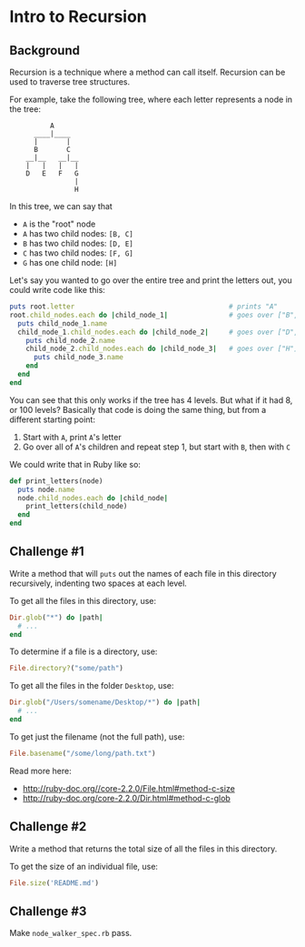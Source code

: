 # Intro to Recursion

## Background

Recursion is a technique where a method can call itself.  Recursion can be used to traverse tree structures.

For example, take the following tree, where each letter represents a node in the tree:

```
          A
      ____|____
      |       |
      B       C
    __|__   __|__
    |   |   |   |
    D   E   F   G
                |
                H

```

In this tree, we can say that

* `A` is the "root" node
* `A` has two child nodes: `[B, C]`
* `B` has two child nodes: `[D, E]`
* `C` has two child nodes: `[F, G]`
* `G` has one child node:  `[H]`

Let's say you wanted to go over the entire tree and print the letters out, you could write code like this:

```ruby
puts root.letter                                      # prints "A"
root.child_nodes.each do |child_node_1|               # goes over ["B", "C"]
  puts child_node_1.name
  child_node_1.child_nodes.each do |child_node_2|     # goes over ["D", "E"], then ["F", "G"]
    puts child_node_2.name
    child_node_2.child_nodes.each do |child_node_3|   # goes over ["H"]
      puts child_node_3.name
    end
  end
end
```

You can see that this only works if the tree has 4 levels.  But what if it had 8, or 100 levels?  Basically that code
is doing the same thing, but from a different starting point:

1. Start with `A`, print `A`'s letter
1. Go over all of `A`'s children and repeat step 1, but start with `B`, then with `C`

We could write that in Ruby like so:

```ruby
def print_letters(node)
  puts node.name
  node.child_nodes.each do |child_node|
    print_letters(child_node)
  end
end
```

## Challenge #1

Write a method that will `puts` out the names of each file in this directory recursively, indenting two spaces at each level.

To get all the files in this directory, use:

```ruby
Dir.glob("*") do |path|
  # ...
end
```

To determine if a file is a directory, use:

```ruby
File.directory?("some/path")
```

To get all the files in the folder `Desktop`, use:

```ruby
Dir.glob("/Users/somename/Desktop/*") do |path|
  # ...
end
```

To get just the filename (not the full path), use:

```ruby
File.basename("/some/long/path.txt")
```

Read more here:

* http://ruby-doc.org//core-2.2.0/File.html#method-c-size
* http://ruby-doc.org/core-2.2.0/Dir.html#method-c-glob

## Challenge #2

Write a method that returns the total size of all the files in this directory.

To get the size of an individual file, use:

```ruby
File.size('README.md')
```

## Challenge #3

Make `node_walker_spec.rb` pass.
